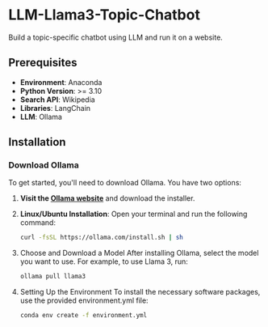 # LLM-Llama3-Topic-Chatbot

Build a topic-specific chatbot using LLM and run it on a website.

## Prerequisites

- **Environment**: Anaconda
- **Python Version**: >= 3.10
- **Search API**: Wikipedia
- **Libraries**: LangChain
- **LLM**: Ollama

## Installation

### Download Ollama

To get started, you'll need to download Ollama. You have two options:

1. **Visit the [Ollama website](https://ollama.com/)** and download the installer.

2. **Linux/Ubuntu Installation**:
   Open your terminal and run the following command:
   ```bash
   curl -fsSL https://ollama.com/install.sh | sh
   ```
3. Choose and Download a Model
   After installing Ollama, select the model you want to use. For example, to use Llama 3, run:
   ```bash
   ollama pull llama3
   ```
4. Setting Up the Environment
   To install the necessary software packages, use the provided environment.yml file:
   ```bash
   conda env create -f environment.yml
   ```
